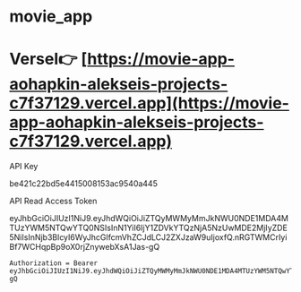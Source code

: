# movie_app

# Versel👉 [https://movie-app-aohapkin-alekseis-projects-c7f37129.vercel.app](https://movie-app-aohapkin-alekseis-projects-c7f37129.vercel.app)



API Key

be421c22bd5e4415008153ac9540a445

API Read Access Token

eyJhbGciOiJIUzI1NiJ9.eyJhdWQiOiJiZTQyMWMyMmJkNWU0NDE1MDA4MTUzYWM5NTQwYTQ0NSIsInN1YiI6IjY1ZDVkYTQzNjA5NzUwMDE2MjIyZDE5NiIsInNjb3BlcyI6WyJhcGlfcmVhZCJdLCJ2ZXJzaW9uIjoxfQ.nRGTWMCrIyiBf7WCHqpBp9oX0rjZnywebXsA1Jas-gQ

```
Authorization = Bearer eyJhbGciOiJIUzI1NiJ9.eyJhdWQiOiJiZTQyMWMyMmJkNWU0NDE1MDA4MTUzYWM5NTQwYTQ0NSIsInN1YiI6IjY1ZDVkYTQzNjA5NzUwMDE2MjIyZDE5NiIsInNjb3BlcyI6WyJhcGlfcmVhZCJdLCJ2ZXJzaW9uIjoxfQ.nRGTWMCrIyiBf7WCHqpBp9oX0rjZnywebXsA1Jas-gQ
```
